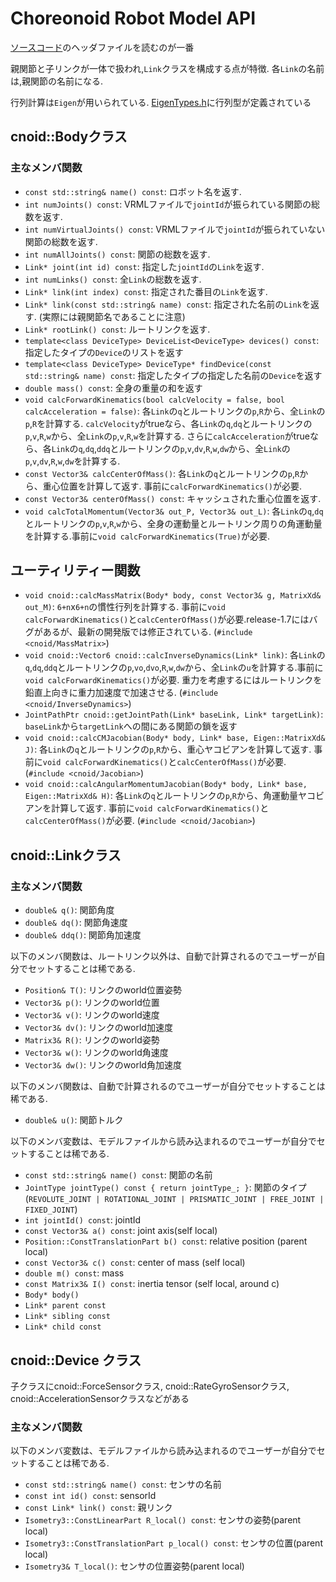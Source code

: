 # Choreonoid Robot Model API

[ソースコード](https://github.com/choreonoid/choreonoid/tree/master/src/Body)のヘッダファイルを読むのが一番

親関節と子リンクが一体で扱われ,`Link`クラスを構成する点が特徴. 各`Link`の名前は,親関節の名前になる.

行列計算は`Eigen`が用いられている. [EigenTypes.h](https://github.com/choreonoid/choreonoid/blob/master/src/Util/EigenTypes.h)に行列型が定義されている

## cnoid::Bodyクラス
### 主なメンバ関数
- `const std::string& name() const`: ロボット名を返す.
- `int numJoints() const`: VRMLファイルで`jointId`が振られている関節の総数を返す.
- `int numVirtualJoints() const`: VRMLファイルで`jointId`が振られていない関節の総数を返す.
- `int numAllJoints() const`: 関節の総数を返す.
- `Link* joint(int id) const`: 指定した`jointId`の`Link`を返す.
- `int numLinks() const`: 全`Link`の総数を返す.
- `Link* link(int index) const`: 指定された番目の`Link`を返す.
- `Link* link(const std::string& name) const`: 指定された名前の`Link`を返す. (実際には親関節名であることに注意)
- `Link* rootLink() const`: ルートリンクを返す.
- `template<class DeviceType> DeviceList<DeviceType> devices() const`: 指定したタイプの`Device`のリストを返す
- `template<class DeviceType> DeviceType* findDevice(const std::string& name) const`: 指定したタイプの指定した名前の`Device`を返す
- `double mass() const`: 全身の重量の和を返す
- `void calcForwardKinematics(bool calcVelocity = false, bool calcAcceleration = false)`: 各`Link`の`q`とルートリンクの`p`,`R`から、全`Link`の`p`,`R`を計算する. `calcVelocity`がtrueなら、各`Link`の`q`,`dq`とルートリンクの`p`,`v`,`R`,`w`から、全`Link`の`p`,`v`,`R`,`w`を計算する. さらに`calcAcceleration`がtrueなら、各`Link`の`q`,`dq`,`ddq`とルートリンクの`p`,`v`,`dv`,`R`,`w`,`dw`から、全`Link`の`p`,`v`,`dv`,`R`,`w`,`dw`を計算する.
- `const Vector3& calcCenterOfMass()`: 各`Link`の`q`とルートリンクの`p`,`R`から、重心位置を計算して返す. 事前に`calcForwardKinematics()`が必要.
- `const Vector3& centerOfMass() const`: キャッシュされた重心位置を返す.
- `void calcTotalMomentum(Vector3& out_P, Vector3& out_L)`: 各`Link`の`q`,`dq`とルートリンクの`p`,`v`,`R`,`w`から、全身の運動量とルートリンク周りの角運動量を計算する.事前に`void calcForwardKinematics(True)`が必要. 

## ユーティリティー関数
- `void cnoid::calcMassMatrix(Body* body, const Vector3& g, MatrixXd& out_M)`: `6+n`x`6+n`の慣性行列を計算する. 事前に`void calcForwardKinematics()`と`calcCenterOfMass()`が必要.release-1.7にはバグがあるが、最新の開発版では修正されている. (`#include <cnoid/MassMatrix>`)
- `void cnoid::Vector6 cnoid::calcInverseDynamics(Link* link)`: 各`Link`の`q`,`dq`,`ddq`とルートリンクの`p`,`vo`,`dvo`,`R`,`w`,`dw`から、全`Link`の`u`を計算する.事前に`void calcForwardKinematics()`が必要. 重力を考慮するにはルートリンクを鉛直上向きに重力加速度で加速させる. (`#include <cnoid/InverseDynamics>`)
- `JointPathPtr cnoid::getJointPath(Link* baseLink, Link* targetLink)`: `baseLink`から`targetLink`への間にある関節の鎖を返す
- `void cnoid::calcCMJacobian(Body* body, Link* base, Eigen::MatrixXd& J)`: 各`Link`の`q`とルートリンクの`p`,`R`から、重心ヤコビアンを計算して返す. 事前に`void calcForwardKinematics()`と`calcCenterOfMass()`が必要. (`#include <cnoid/Jacobian>`)
- `void cnoid::calcAngularMomentumJacobian(Body* body, Link* base, Eigen::MatrixXd& H)`: 各`Link`の`q`とルートリンクの`p`,`R`から、角運動量ヤコビアンを計算して返す. 事前に`void calcForwardKinematics()`と`calcCenterOfMass()`が必要. (`#include <cnoid/Jacobian>`)

## cnoid::Linkクラス
### 主なメンバ関数
- `double& q()`: 関節角度
- `double& dq()`: 関節角速度
- `double& ddq()`: 関節角加速度

以下のメンバ関数は、ルートリンク以外は、自動で計算されるのでユーザーが自分でセットすることは稀である.
- `Position& T()`: リンクのworld位置姿勢
- `Vector3& p()`: リンクのworld位置
- `Vector3& v()`: リンクのworld速度
- `Vector3& dv()`: リンクのworld加速度
- `Matrix3& R()`: リンクのworld姿勢
- `Vector3& w()`: リンクのworld角速度
- `Vector3& dw()`: リンクのworld角加速度

以下のメンバ関数は、自動で計算されるのでユーザーが自分でセットすることは稀である.
- `double& u()`: 関節トルク

以下のメンバ変数は、モデルファイルから読み込まれるのでユーザーが自分でセットすることは稀である.
- `const std::string& name() const`: 関節の名前
- `JointType jointType() const { return jointType_; }`: 関節のタイプ(`REVOLUTE_JOINT | ROTATIONAL_JOINT | PRISMATIC_JOINT | FREE_JOINT | FIXED_JOINT`)
- `int jointId() const`: jointId
- `const Vector3& a() const`: joint axis(self local)
- `Position::ConstTranslationPart b() const`: relative position (parent local)
- `const Vector3& c() const`: center of mass (self local)
- `double m() const`: mass
- `const Matrix3& I() const`: inertia tensor (self local, around c)
- `Body* body()`
- `Link* parent const`
- `Link* sibling const`
- `Link* child const`

## cnoid::Device クラス
子クラスにcnoid::ForceSensorクラス, cnoid::RateGyroSensorクラス, cnoid::AccelerationSensorクラスなどがある
### 主なメンバ関数
以下のメンバ変数は、モデルファイルから読み込まれるのでユーザーが自分でセットすることは稀である.
- `const std::string& name() const`: センサの名前
- `const int id() const`: sensorId
- `const Link* link() const`: 親リンク
- `Isometry3::ConstLinearPart R_local() const`: センサの姿勢(parent local)
- `Isometry3::ConstTranslationPart p_local() const`: センサの位置(parent local)
- `Isometry3& T_local()`: センサの位置姿勢(parent local)
